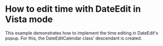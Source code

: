 # How to edit time with DateEdit in Vista mode


<p>This example demonstrates how to implement the time editing in DateEdit's popup. For this, the DateEditCalendar class' descendant is created.</p>

<br/>


